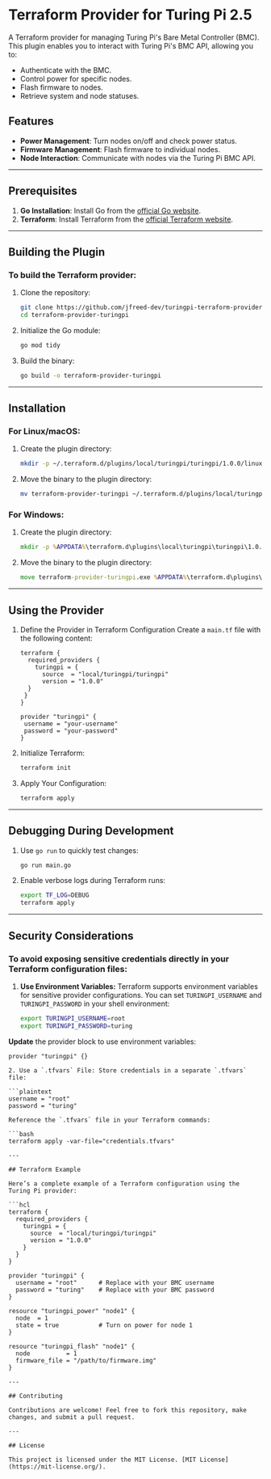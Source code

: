 # Terraform Provider for Turing Pi 2.5

A Terraform provider for managing Turing Pi's Bare Metal Controller (BMC). This plugin enables you to interact with Turing Pi's BMC API, allowing you to:

- Authenticate with the BMC.
- Control power for specific nodes.
- Flash firmware to nodes.
- Retrieve system and node statuses.

## Features

- **Power Management**: Turn nodes on/off and check power status.
- **Firmware Management**: Flash firmware to individual nodes.
- **Node Interaction**: Communicate with nodes via the Turing Pi BMC API.

---

## Prerequisites

1. **Go Installation**: Install Go from the [official Go website](https://go.dev/).
2. **Terraform**: Install Terraform from the [official Terraform website](https://www.terraform.io/).

---

## Building the Plugin

### To build the Terraform provider:

1. Clone the repository:

   ```bash
   git clone https://github.com/jfreed-dev/turingpi-terraform-provider.git
   cd terraform-provider-turingpi

2. Initialize the Go module:

   ```bash
   go mod tidy

3. Build the binary:

   ```bash
   go build -o terraform-provider-turingpi

---

## Installation

### For Linux/macOS:

1. Create the plugin directory:

   ```bash
   mkdir -p ~/.terraform.d/plugins/local/turingpi/turingpi/1.0.0/linux_amd64/

2. Move the binary to the plugin directory:

   ```bash
   mv terraform-provider-turingpi ~/.terraform.d/plugins/local/turingpi/turingpi/1.0.0/linux_amd64/

### For Windows:

1. Create the plugin directory:

   ```cmd
   mkdir -p %APPDATA%\terraform.d\plugins\local\turingpi\turingpi\1.0.0\windows_amd64\

2. Move the binary to the plugin directory:

   ```cmd
   move terraform-provider-turingpi.exe %APPDATA%\terraform.d\plugins\local\turingpi\turingpi\1.0.0\windows_amd64\

---
## Using the Provider

1. Define the Provider in Terraform Configuration
   Create a `main.tf` file with the following content:

   ```hcl
   terraform {
     required_providers {
       turingpi = {
         source  = "local/turingpi/turingpi"
         version = "1.0.0"
     }
    }
   }

   provider "turingpi" {
    username = "your-username"
    password = "your-password"
   }

2. Initialize Terraform:

   ```bash
   terraform init

3. Apply Your Configuration:

   ```bash
   terraform apply

---
## Debugging During Development

1. Use `go run` to quickly test changes:

   ```bash
   go run main.go

2. Enable verbose logs during Terraform runs:

   ```bash
   export TF_LOG=DEBUG
   terraform apply

---

## Security Considerations

### To avoid exposing sensitive credentials directly in your Terraform configuration files:

1. **Use Environment Variables:** Terraform supports environment variables for sensitive provider configurations. You can set `TURINGPI_USERNAME` and `TURINGPI_PASSWORD` in your shell environment:

   ```bash
   export TURINGPI_USERNAME=root
   export TURINGPI_PASSWORD=turing

  **Update** the provider block to use environment variables:

   ```hcl
   provider "turingpi" {}

2. Use a `.tfvars` File: Store credentials in a separate `.tfvars` file:

   ```plaintext
   username = "root"
   password = "turing"

Reference the `.tfvars` file in your Terraform commands:

   ```bash
   terraform apply -var-file="credentials.tfvars"

---

## Terraform Example

Here’s a complete example of a Terraform configuration using the Turing Pi provider:

   ```hcl
   terraform {
     required_providers {
       turingpi = {
         source  = "local/turingpi/turingpi"
         version = "1.0.0"
       }
     }
   }

   provider "turingpi" {
     username = "root"      # Replace with your BMC username
     password = "turing"    # Replace with your BMC password
   }

   resource "turingpi_power" "node1" {
     node  = 1
     state = true           # Turn on power for node 1
   }

   resource "turingpi_flash" "node1" {
     node          = 1
     firmware_file = "/path/to/firmware.img"
   }

---

## Contributing

Contributions are welcome! Feel free to fork this repository, make changes, and submit a pull request.

---

## License

This project is licensed under the MIT License. [MIT License](https://mit-license.org/).
